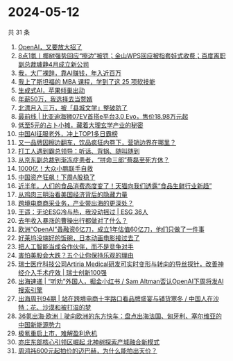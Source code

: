 # 2024-05-12

共 31 条

<!-- BEGIN 36KR -->
<!-- 最后更新时间 2024-05-12 00:01:02 +0800 -->
1. [OpenAI，又要放大招了](https://36kr.com/p/2770978104507145)
1. [8点1氪丨椰树强势回应“擦边”被罚；金山WPS回应被指套娃式收费；百度离职副总裁璩静4月成立新公司](https://36kr.com/p/2770242183216132)
1. [我，大厂裸辞，靠AI赚钱，年入近百万](https://36kr.com/p/2770849347648260)
1. [我上了斯坦福的 MBA 课程，学到了这 25 项软技能](https://36kr.com/p/2535113598887684)
1. [生成式AI，苹果倾巢出动](https://36kr.com/p/2770978178415620)
1. [年薪50万，我选择去当赘婿](https://36kr.com/p/2770760109112069)
1. [北漂月入三万，被「县城文学」整破防了](https://36kr.com/p/2770917291473926)
1. [最前线 | 比亚迪海狮07EV首搭e平台3.0 Evo，售价18.98万元起](https://36kr.com/p/2770323504954112)
1. [低至5元的占卜小摊，藏着大理玄学产业的秘密](https://36kr.com/p/2770733281671945)
1. [中国AI征服老外，冲上TOP1多日霸榜](https://36kr.com/p/2771291890351105)
1. [又一品牌因擦边翻车，饮品疯狂内卷下，营销边界在哪里？](https://36kr.com/p/2770788748933888)
1. [打工人遇到霸总领导：听话、背锅、随叫随到](https://36kr.com/p/2770830179996291)
1. [从京东副总裁到渐冻症患者，“拼命三郎”蔡磊至死方休？](https://36kr.com/p/2759668219231240)
1. [1000亿！大众小鹏联手自救](https://36kr.com/p/2758596367170569)
1. [中国资产狂飙！下周A股稳了](https://36kr.com/p/2760047827909385)
1. [近半年，人们的食品消费态度变了！天猫向我们透露“食品生鲜行业新趋”](https://36kr.com/p/2746726054312969)
1. [从鸡肉三明治看美国经济背后的隐藏力量](https://36kr.com/p/2755964991306501)
1. [跨境电商商采业务，产业带出海的更深处？](https://36kr.com/p/2769964340673544)
1. [王遥：无论ESG冷与热，我没动摇过 | ESG 36人](https://36kr.com/p/2769630142987264)
1. [去年收入暴涨的曹操出行都做对了什么？](https://36kr.com/p/2771278172634116)
1. [欧洲“OpenAI”叒融资6亿刀，成立1年估值60亿刀，他们只做了一件事](https://36kr.com/p/2770339082484743)
1. [好莱坞没端好的饭碗，日本动画电影接过去了](https://36kr.com/p/2770972290041601)
1. [把人工智能当成合作伙伴，而不是竞争对手](https://36kr.com/p/2742689922427139)
1. [害怕美股会大跌？五个让你保持乐观的理由](https://36kr.com/p/2770185967844352)
1. [瑞士医疗科技公司Artiria Medical研发可实时变形与转向的导丝探针，改善神经介入手术疗效 | 瑞士创新100强](https://36kr.com/p/2770863201178242)
1. [出海速递 | “听劝”外国人，掘金小红书 / Sam Altman否认OpenAI下周将发AI搜索引擎](https://36kr.com/p/2771389687692033)
1. [出海周刊94期 | 站在跨境电商十字路口看品牌盛宴与铺货寒冬 / 中国人在沙特：花、沙漠和被打湿的梦](https://36kr.com/p/2770021898337030)
1. [36氪出海·欧洲｜驶向欧洲的东方快车：盘点出海法国、匈牙利、塞尔维亚的中国新能源势力](https://36kr.com/p/2771035198241536)
1. [极氪重启上市，难解盈利危机](https://36kr.com/p/2742610222344713)
1. [亦庄东部核心引领区崛起  北神树探索产城融合新模式](https://36kr.com/p/2771501533936649)
1. [周鸿祎600元起拍价的迈巴赫，为什么能拍出天价？](https://36kr.com/p/2759739693988615)
<!-- END 36KR -->